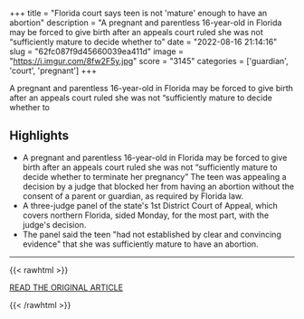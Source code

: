 +++
title = "Florida court says teen is not 'mature' enough to have an abortion"
description = "A pregnant and parentless 16-year-old in Florida may be forced to give birth after an appeals court ruled she was not “sufficiently mature to decide whether to"
date = "2022-08-16 21:14:16"
slug = "62fc087f9d45660039ea411d"
image = "https://i.imgur.com/8fw2F5y.jpg"
score = "3145"
categories = ['guardian', 'court', 'pregnant']
+++

A pregnant and parentless 16-year-old in Florida may be forced to give birth after an appeals court ruled she was not “sufficiently mature to decide whether to

## Highlights

- A pregnant and parentless 16-year-old in Florida may be forced to give birth after an appeals court ruled she was not “sufficiently mature to decide whether to terminate her pregnancy” The teen was appealing a decision by a judge that blocked her from having an abortion without the consent of a parent or guardian, as required by Florida law.
- A three-judge panel of the state's 1st District Court of Appeal, which covers northern Florida, sided Monday, for the most part, with the judge's decision.
- The panel said the teen "had not established by clear and convincing evidence" that she was sufficiently mature to have an abortion.

---

{{< rawhtml >}}
  <p class="article-category">
    <a target="_blank" href="https://www.nbcnews.com/news/us-news/florida-court-says-teen-not-mature-enough-abortion-rcna43344">READ THE ORIGINAL ARTICLE</a>
  </p>
{{< /rawhtml >}}
